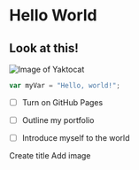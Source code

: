 # Hello World 
## Look at this!
 ![Image of Yaktocat](https://octodex.github.com/images/yaktocat.png)





 ``` javascript
var myVar = "Hello, world!";
```

- [ ] Turn on GitHub Pages
- [ ] Outline my portfolio
- [ ] Introduce myself to the world

















Create title 
Add image
